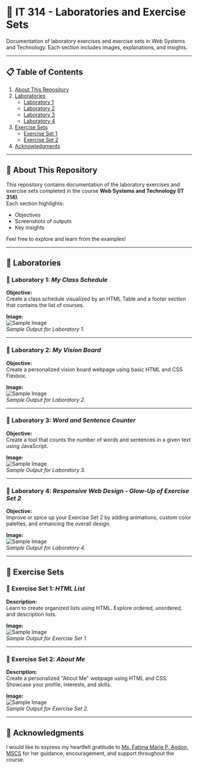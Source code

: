 # 🌟 IT 314 - Laboratories and Exercise Sets

Documentation of laboratory exercises and exercise sets in Web Systems and Technology. Each section includes images, explanations, and insights.

---

## 📋 Table of Contents

1. [About This Repository](https://github.com/AcePenaflorida/PenafloridaAceCS3103_WSTactivities?tab=readme-ov-file#-about-this-repository)
2. [Laboratories](https://github.com/AcePenaflorida/PenafloridaAceCS3103_WSTactivities?tab=readme-ov-file#-laboratories)  
   - [Laboratory 1](#laboratory-1-my-class-schedule)  
   - [Laboratory 2](#laboratory-2-my-vision-board)  
   - [Laboratory 3](#laboratory-3-word-and-sentence-counter)  
   - [Laboratory 4](#laboratory-4-responsive-web-design-glow-up-of-exercise-set-2)  
3. [Exercise Sets](#exercise-sets)  
   - [Exercise Set 1](#exercise-set-1-html-list)  
   - [Exercise Set 2](#exercise-set-2-about-me)  
4. [Acknowledgments](#acknowledgments)

---

## 📖 About This Repository

This repository contains documentation of the laboratory exercises and exercise sets completed in the course **Web Systems and Technology (IT 314)**.  
Each section highlights:  
- Objectives  
- Screenshots of outputs  
- Key insights  

Feel free to explore and learn from the examples!

---

## 🧪 Laboratories

### 🔬 Laboratory 1: *My Class Schedule*

**Objective:**  
Create a class schedule visualized by an HTML Table and a footer section that contains the list of courses.

**Image:**  
![Sample Image](path/to/lab1-image.jpg)  
*Sample Output for Laboratory 1.*

---

### 🔬 Laboratory 2: *My Vision Board*

**Objective:**  
Create a personalized vision board webpage using basic HTML and CSS Flexbox.

**Image:**  
![Sample Image](path/to/lab2-image.jpg)  
*Sample Output for Laboratory 2.*

---

### 🔬 Laboratory 3: *Word and Sentence Counter*

**Objective:**  
Create a tool that counts the number of words and sentences in a given text using JavaScript.

**Image:**  
![Sample Image](path/to/lab3-image.jpg)  
*Sample Output for Laboratory 3.*

---

### 🔬 Laboratory 4: *Responsive Web Design - Glow-Up of Exercise Set 2*

**Objective:**  
Improve or spice up your Exercise Set 2 by adding animations, custom color palettes, and enhancing the overall design.

**Image:**  
![Sample Image](path/to/lab4-image.jpg)  
*Sample Output for Laboratory 4.*

---

## 🚀 Exercise Sets

### 📌 Exercise Set 1: *HTML List*

**Description:**  
Learn to create organized lists using HTML. Explore ordered, unordered, and description lists.

**Image:**  
![Sample Image](path/to/es1-image.jpg)  
*Sample Output for Exercise Set 1.*

---

### 📌 Exercise Set 2: *About Me*

**Description:**  
Create a personalized "About Me" webpage using HTML and CSS. Showcase your profile, interests, and skills.

**Image:**  
![Sample Image](path/to/es2-image.jpg)  
*Sample Output for Exercise Set 2.*

---

## 🙌 Acknowledgments

I would like to express my heartfelt gratitude to [Ms. Fatima Marie P. Agdon, MSCS](https://github.com/marieemoiselle) for her guidance, encouragement, and support throughout the course.

